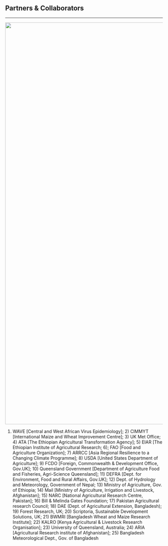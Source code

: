 
## Partners & Collaborators

___

<img src="../images/partners.jpg" width="1280"/>

1) WAVE [Central and West African Virus Epidemiology]; 2) CIMMYT [International Maize and Wheat Improvement Centre]; 3) UK Met Office; 4) ATA [The Ethiopian Agricultural Transformation Agency]; 5) EIAR [The Ethiopian Institute of Agricultural Research; 6); FAO [Food and Agriculture Organization];  7) ARRCC [Asia Regional Resilience to a Changing Climate Programme]; 8) USDA [United States Department of Agriculture];  9) FCDO [Foreign, Commonwealth & Development Office, Gov.UK]; 10) Queensland Government [Department of Agriculture Food and Fisheries, Agri-Science Queensland]; 11)  DEFRA [Dept. for Environment, Food and Rural Affairs, Gov.UK]; 12) Dept. of Hydrology and Meteorology, Government of Nepal; 13) Ministry of Agriculture, Gov. of Ethiopia; 14) Mail [Ministry of Agriculture, Irrigation and Livestock, Afghanistan]; 15) NARC [National Agricultural Research Centre, Pakistan]; 16) Bill & Melinda Gates Foundation; 17) Pakistan Agricultural research Council; 18) DAE (Dept. of Agricultural Extension, Bangladesh); 19) Forest Research, UK; 20) Scriptoria, Sustainable Development Solutions, UK; 21) BWMRI [Bangladesh Wheat and Maize Research Institute]; 22) KALRO [Kenya Agricultural & Livestock Research Organisation]; 23) University of Queensland, Australia; 24) ARIA [Agricultural Research institute of Afghanistan]; 25) Bangladesh Meteorological Dept., Gov. of Bangladesh
